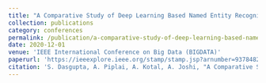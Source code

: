 ```yaml
---
title: "A Comparative Study of Deep Learning Based Named Entity Recognition Algorithms for Cybersecurity"
collection: publications
category: conferences
permalink: /publication/a-comparative-study-of-deep-learning-based-named-entity-recognition-algorithms-for-cybersecurity/
date: 2020-12-01
venue: 'IEEE International Conference on Big Data (BIGDATA)'
paperurl: 'https://ieeexplore.ieee.org/stamp/stamp.jsp?arnumber=9378482'
citation: 'S. Dasgupta, A. Piplai, A. Kotal, A. Joshi, "A Comparative Study of Deep Learning Based Named Entity Recognition Algorithms for Cybersecurity", IEEE International Conference on Big Data (BIGDATA), 2020.'
---
```

